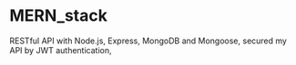 # MERN_stack
RESTful API with Node.js, Express, MongoDB and Mongoose,
secured my API by JWT authentication,
